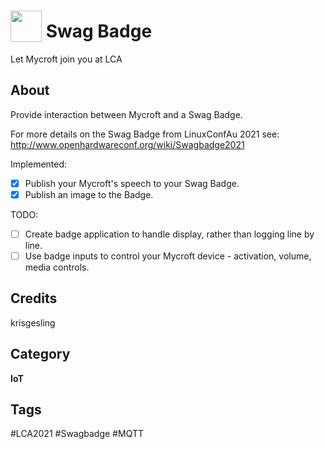 # <img src="https://raw.githack.com/FortAwesome/Font-Awesome/master/svgs/solid/id-badge.svg" card_color="#22A7F0" width="50" height="50" style="vertical-align:bottom"/> Swag Badge
Let Mycroft join you at LCA

## About
Provide interaction between Mycroft and a Swag Badge.

For more details on the Swag Badge from LinuxConfAu 2021 see: http://www.openhardwareconf.org/wiki/Swagbadge2021

Implemented:
- [x] Publish your Mycroft's speech to your Swag Badge.
- [x] Publish an image to the Badge.

TODO:
- [ ] Create badge application to handle display, rather than logging line by line.
- [ ] Use badge inputs to control your Mycroft device - activation, volume, media controls.

## Credits
krisgesling

## Category
**IoT**

## Tags
#LCA2021
#Swagbadge
#MQTT

